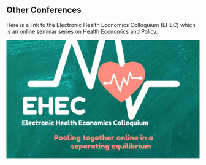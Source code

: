 ## Other Conferences

Here is a link to the Electronic Health Economics Colloquium (EHEC) which is an online seminar series on Health Economics and Policy.

![Banner](ehec_banner.jpg)
